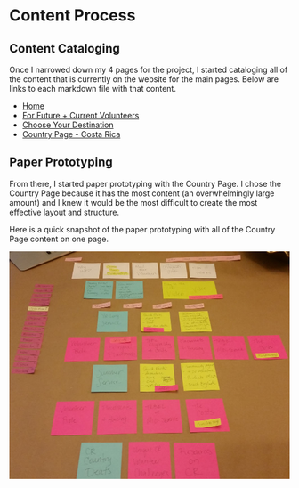 # Content Process

## Content Cataloging

Once I narrowed down my 4 pages for the project, I started cataloging all of the content that is currently on the website for the main pages. Below are links to each markdown file with that content.

* [Home](https://github.com/cczapski/tiy_assignments/blob/master/final_project/content/content_home.md)
* [For Future + Current Volunteers](https://github.com/cczapski/tiy_assignments/blob/master/final_project/content/content_volunteers.md)
* [Choose Your Destination](https://github.com/cczapski/tiy_assignments/blob/master/final_project/content/content_destinations.md)
* [Country Page - Costa Rica](https://github.com/cczapski/tiy_assignments/blob/master/final_project/content/content_country_page.md)

## Paper Prototyping

From there, I started paper prototyping with the Country Page. I chose the Country Page because it has the most content (an overwhelmingly large amount) and I knew it would be the most difficult to create the most effective layout and structure. 

Here is a quick snapshot of the paper prototyping with all of the Country Page content on one page. 

![Paper Prototype V.1 of Country Page - Costa Rica](images/paper_prototype_country_page_1.jpg)